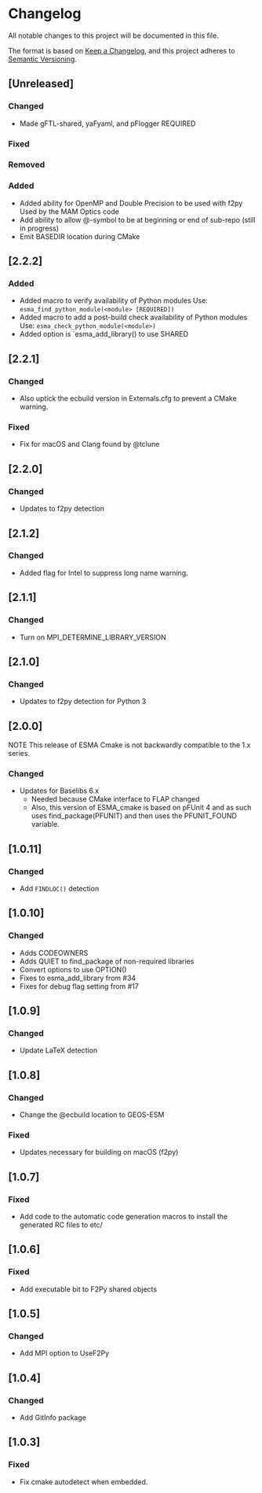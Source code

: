 # Changelog

All notable changes to this project will be documented in this file.

The format is based on [Keep a Changelog](https://keepachangelog.com/en/1.0.0/),
and this project adheres to [Semantic Versioning](https://semver.org/spec/v2.0.0.html).

## [Unreleased]

### Changed

- Made gFTL-shared, yaFyaml, and pFlogger REQUIRED

### Fixed
### Removed
### Added

- Added ability for OpenMP and Double Precision to be used with f2py
  Used by the MAM Optics code
- Add ability to allow @-symbol to be at beginning or end of sub-repo (still in progress)
- Emit BASEDIR location during CMake

## [2.2.2]

### Added

- Added macro to verify availability of Python modules
  Use: `esma_find_python_module(<module> [REQUIRED])`
- Added macro to add a post-build check availability of Python modules
  Use: `esma_check_python_module(<module>)`
- Added option is `esma_add_library() to use SHARED
	
## [2.2.1]

### Changed

- Also uptick the ecbuild version in Externals.cfg to prevent a CMake warning.

### Fixed

- Fix for macOS and Clang found by @tclune

## [2.2.0]

### Changed

- Updates to f2py detection

## [2.1.2]

### Changed

- Added flag for Intel to suppress long name warning.

## [2.1.1]

### Changed

- Turn on MPI_DETERMINE_LIBRARY_VERSION

## [2.1.0]

### Changed

- Updates to f2py detection for Python 3

## [2.0.0]

NOTE This release of ESMA Cmake is not backwardly compatible to the 1.x series.

### Changed

- Updates for Baselibs 6.x
  - Needed because CMake interface to FLAP changed
  - Also, this version of ESMA_cmake is based on pFUnit 4 and as such uses find_package(PFUNIT) and then uses the PFUNIT_FOUND variable.

## [1.0.11]

### Changed

- Add `FINDLOC()` detection

## [1.0.10]

### Changed

- Adds CODEOWNERS
- Adds QUIET to find_package of non-required libraries
- Convert options to use OPTION()
- Fixes to esma_add_library from #34
- Fixes for debug flag setting from #17

## [1.0.9]

### Changed

- Update LaTeX detection

## [1.0.8]

### Changed

- Change the @ecbuild location to GEOS-ESM

### Fixed

- Updates necessary for building on macOS (f2py)

## [1.0.7]

### Fixed

- Add code to the automatic code generation macros to install the generated RC files to etc/

## [1.0.6]

### Fixed

- Add executable bit to F2Py shared objects

## [1.0.5]

### Changed

- Add MPI option to UseF2Py

## [1.0.4]

### Changed

- Add GitInfo package

## [1.0.3]

### Fixed

- Fix cmake autodetect when embedded.

